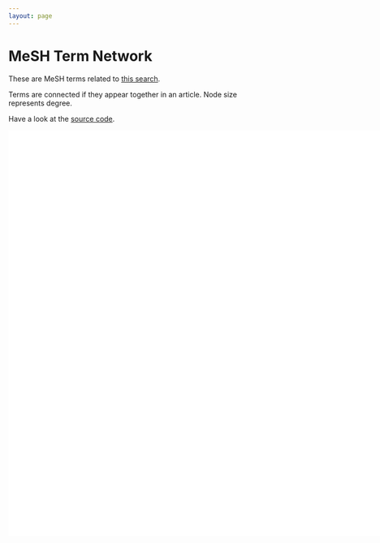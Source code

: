 ```yaml
---
layout: page
---
```



<style>
      .node {
      stroke: #cce0ff;
      fill: #ffc;
      stroke-width: 1.9px;
      }

      .link {
      stroke: #999;
      stroke-opacity: 0.3;
      }

      #chart {
      border: 0px solid #aaa;
      width: 800px;
      height: 800px;
      background-color: #Fff;
      }
</style>

<script src="https://d3js.org/d3.v3.min.js" charset="utf-8"></script>



# MeSH Term Network

These are MeSH terms related to [this search](https://www.ncbi.nlm.nih.gov/pubmed/?term=Enrique+Hern%C3%A1ndez+Lemus).
    
Terms are connected if they appear together in an article. Node size represents degree.

Have a look at the [source code](https://github.com/CSB-IG/CSB-IG.github.io/tree/master/publications).

<div id="chart">
</div>

<script src="../csbig_mesh.js"></script>
